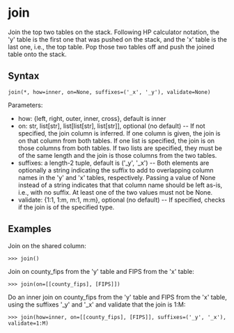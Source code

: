 # join

Join the top two tables on the stack.
Following HP calculator notation, the 'y' table is the first one that was pushed on the stack, and the 'x' table is the last one, i.e., the top table.
Pop those two tables off and push the joined table onto the stack.

## Syntax

`join(*, how=inner, on=None, suffixes=('_x', '_y'), validate=None)`

Parameters:

- how: {left, right, outer, inner, cross}, default is inner
- on: str, list[str], list[list[str], list[str]], optional (no default) -- If not specified, the join column is inferred. If one column is given, the join is on that column from both tables. If one list is specified, the join is on those columns from both tables. If two lists are specified, they must be of the same length and the join is those columns from the two tables.
- suffixes: a length-2 tuple, default is ('_y', '_x') -- Both elements are optionally a string indicating the suffix to add to overlapping column names in the 'y' and 'x' tables, respectively. Passing a value of None instead of a string indicates that that column name should be left as-is, i.e., with no suffix. At least one of the two values must not be None.
- validate: {1:1, 1:m, m:1, m:m}, optional (no default) -- If specified, checks if the join is of the specified type.

## Examples

Join on the shared column:

`>>> join()`

Join on county_fips from the 'y' table and FIPS from the 'x' table:

`>>> join(on=[[county_fips], [FIPS]])`

Do an inner join on county_fips from the 'y' table and FIPS from the 'x' table, using the suffixes '_y' and '_x' and validate that the join is 1:M:

`>>> join(how=inner, on=[[county_fips], [FIPS]], suffixes=('_y', '_x'), validate=1:M)`